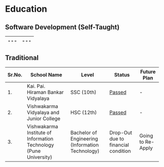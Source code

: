 # Education

## Software Development (Self-Taught)

| --- | --- |
| --- | --- |

## Traditional

| Sr.No. | School Name                                                       | Level                                            | Status                                                                                       | Future Plan       |
| ------ | ----------------------------------------------------------------- | ------------------------------------------------ | -------------------------------------------------------------------------------------------- | ----------------- |
| 1.     | Kai. Pai. Hiraman Bankar Vidyalaya                                | SSC (10th)                                       | [Passed](https://drive.google.com/file/d/1EN9MBQc31UDF9uaPD6CS3odQAmV3WyJt/view?usp=sharing) | -                 |
| 2.     | Vishwakarma Vidyalaya and Junior College                          | HSC (12th)                                       | [Passed](https://drive.google.com/file/d/1SKLnaaOeYEWydXxG9aLhX7H3LiVytvlY/view?usp=sharing) | -                 |
| 3.     | Vishwakarma Institute of Information Technology (Pune University) | Bachelor of Engineering (Information Technology) | Drop-Out due to financial condition                                                          | Going to Re-Apply |
